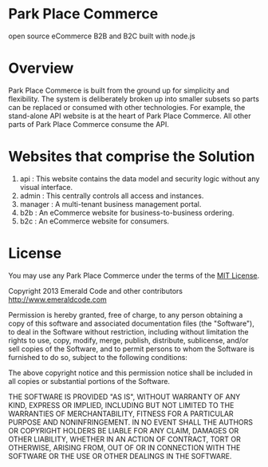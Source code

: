 # Park Place Commerce
open source eCommerce B2B and B2C built with node.js
# Overview
Park Place Commerce is built from the ground up for simplicity and flexibility. The system is deliberately broken up into smaller subsets so parts can be replaced or consumed with other technologies. For example, the stand-alone API website is at the heart of Park Place Commerce. All other parts of Park Place Commerce consume the API.
# Websites that comprise the Solution
  1. api : This website contains the data model and security logic without any visual interface.
  2. admin : This centrally controls all access and instances.
  3. manager : A multi-tenant business management portal.
  4. b2b : An eCommerce website for business-to-business ordering.
  5. b2c : An eCommerce website for consumers.

# License
You may use any Park Place Commerce under the terms of the [MIT License](http://en.wikipedia.org/wiki/MIT_License "Title").

Copyright 2013 Emerald Code and other contributors
http://www.emeraldcode.com

Permission is hereby granted, free of charge, to any person obtaining
a copy of this software and associated documentation files (the
"Software"), to deal in the Software without restriction, including
without limitation the rights to use, copy, modify, merge, publish,
distribute, sublicense, and/or sell copies of the Software, and to
permit persons to whom the Software is furnished to do so, subject to
the following conditions:

The above copyright notice and this permission notice shall be
included in all copies or substantial portions of the Software.

THE SOFTWARE IS PROVIDED "AS IS", WITHOUT WARRANTY OF ANY KIND,
EXPRESS OR IMPLIED, INCLUDING BUT NOT LIMITED TO THE WARRANTIES OF
MERCHANTABILITY, FITNESS FOR A PARTICULAR PURPOSE AND
NONINFRINGEMENT. IN NO EVENT SHALL THE AUTHORS OR COPYRIGHT HOLDERS BE
LIABLE FOR ANY CLAIM, DAMAGES OR OTHER LIABILITY, WHETHER IN AN ACTION
OF CONTRACT, TORT OR OTHERWISE, ARISING FROM, OUT OF OR IN CONNECTION
WITH THE SOFTWARE OR THE USE OR OTHER DEALINGS IN THE SOFTWARE.
